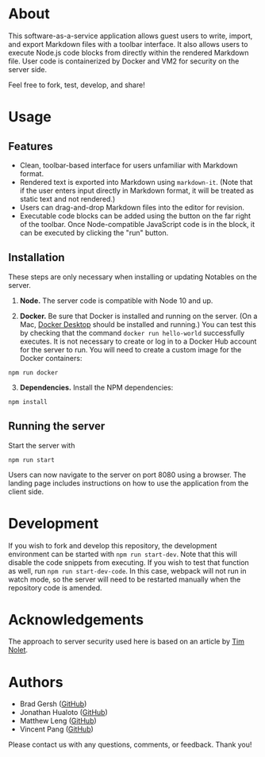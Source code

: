 # About

This software-as-a-service application allows guest users to write, import, and export Markdown files with a toolbar interface. It also allows users to execute Node.js code blocks from directly within the rendered Markdown file. User code is containerized by Docker and VM2 for security on the server side.

Feel free to fork, test, develop, and share!

# Usage

## Features

- Clean, toolbar-based interface for users unfamiliar with Markdown format.
- Rendered text is exported into Markdown using `markdown-it`. (Note that if the user enters input directly in Markdown format, it will be treated as static text and not rendered.)
- Users can drag-and-drop Markdown files into the editor for revision.
- Executable code blocks can be added using the button on the far right of the toolbar. Once Node-compatible JavaScript code is in the block, it can be executed by clicking the "run" button.

## Installation

These steps are only necessary when installing or updating Notables on the server.

1. **Node.** The server code is compatible with Node 10 and up.

2. **Docker.** Be sure that Docker is installed and running on the server. (On a Mac, [Docker Desktop](https://www.docker.com/products/docker-desktop) should be installed and running.) You can test this by checking that the command `docker run hello-world` successfully executes. It is not necessary to create or log in to a Docker Hub account for the server to run. You will need to create a custom image for the Docker containers:

```
npm run docker
```

3. **Dependencies.** Install the NPM dependencies:

```
npm install
```

## Running the server

Start the server with

```
npm run start
```

Users can now navigate to the server on port 8080 using a browser. The landing page includes instructions on how to use the application from the client side.

# Development

If you wish to fork and develop this repository, the development environment can be started with `npm run start-dev`. Note that this will disable the code snippets from executing. If you wish to test that function as well, run `npm run start-dev-code`. In this case, webpack will not run in watch mode, so the server will need to be restarted manually when the repository code is amended.

# Acknowledgements

The approach to server security used here is based on an article by [Tim Nolet](https://www.freecodecamp.org/news/running-untrusted-javascript-as-a-saas-is-hard-this-is-how-i-tamed-the-demons-973870f76e1c/).

# Authors

- Brad Gersh ([GitHub](https://github.com/bradley-gersh))
- Jonathan Hualoto ([GitHub](https://github.com/JHualoto))
- Matthew Leng ([GitHub](https://github.com/Mleng89))
- Vincent Pang ([GitHub](https://github.com/dev-vp))

Please contact us with any questions, comments, or feedback. Thank you!
